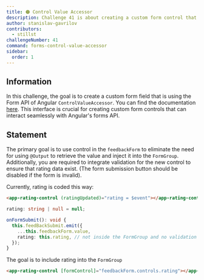 ```yaml
---
title: 🟠 Control Value Accessor
description: Challenge 41 is about creating a custom form control that implements Control Value Accessor interface.
author: stanislav-gavrilov
contributors:
  - stillst
challengeNumber: 41
command: forms-control-value-accessor
sidebar:
  order: 1
---
```


## Information

In this challenge, the goal is to create a custom form field that is using the Form API of Angular `ControlValueAccessor`. You can find the documentation [here](https://angular.dev/api/forms/ControlValueAccessor). This interface is crucial for creating custom form controls that can interact seamlessly with Angular's forms API.

## Statement

The primary goal is to use control in the `feedbackForm` to eliminate the need for using `@Output` to retrieve the value and inject it into the `FormGroup`.
Additionally, you are required to integrate validation for the new control to ensure that rating data exist. (The form submission button should be disabled if the form is invalid).

Currently, rating is coded this way:

```html
<app-rating-control (ratingUpdated)="rating = $event"></app-rating-control>
```

```ts
rating: string | null = null;

onFormSubmit(): void {
  this.feedBackSubmit.emit({
    ...this.feedbackForm.value,
    rating: this.rating, // not inside the FormGroup and no validation
  });
}
```

The goal is to include rating into the `FormGroup`

```html
<app-rating-control [formControl]="feedbackForm.controls.rating"></app-rating-control>
```
